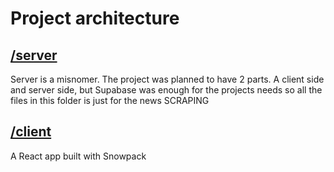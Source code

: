 # Project architecture

## [/server](./server)

Server is a misnomer. The project was planned to have 2 parts. A client side and server side, but Supabase was enough for the projects needs so all the files in this folder is just for the news SCRAPING

## [/client](./client)

A React app built with Snowpack
